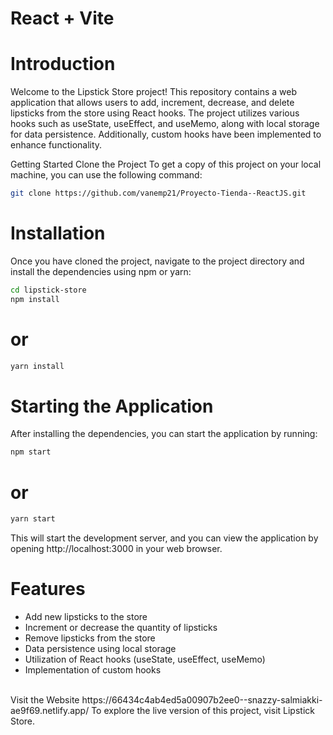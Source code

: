# React + Vite

# Introduction
Welcome to the Lipstick Store project! This repository contains a web application that allows users to add, increment, decrease, and delete lipsticks from the store using React hooks. The project utilizes various hooks such as useState, useEffect, and useMemo, along with local storage for data persistence. Additionally, custom hooks have been implemented to enhance functionality.

Getting Started
Clone the Project
To get a copy of this project on your local machine, you can use the following command:

```bash
git clone https://github.com/vanemp21/Proyecto-Tienda--ReactJS.git
```

# Installation
Once you have cloned the project, navigate to the project directory and install the dependencies using npm or yarn:

```bash
cd lipstick-store
npm install
```
# or
```bash
yarn install
```
# Starting the Application
After installing the dependencies, you can start the application by running:

```bash
npm start
```
# or
```bash
yarn start
```
This will start the development server, and you can view the application by opening http://localhost:3000 in your web browser.

# Features
<ul>
<li>Add new lipsticks to the store</li>
<li>Increment or decrease the quantity of lipsticks</li>
<li>Remove lipsticks from the store</li>
<li>Data persistence using local storage</li>
<li>Utilization of React hooks (useState, useEffect, useMemo)</li>
<li>Implementation of custom hooks</li>
  </ul><br/>
Visit the Website https://66434c4ab4ed5a00907b2ee0--snazzy-salmiakki-ae9f69.netlify.app/
To explore the live version of this project, visit Lipstick Store.

